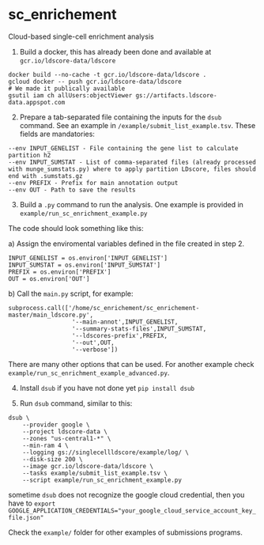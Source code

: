 # sc_enrichement
Cloud-based single-cell enrichment analysis

1. Build a docker, this has already been done and available at `gcr.io/ldscore-data/ldscore`
```
docker build --no-cache -t gcr.io/ldscore-data/ldscore .
gcloud docker -- push gcr.io/ldscore-data/ldscore
# We made it publically available
gsutil iam ch allUsers:objectViewer gs://artifacts.ldscore-data.appspot.com
```

2. Prepare a tab-separated file containing the inputs for the `dsub` command. See an example in `/example/submit_list_example.tsv`.
These fields are mandatories:
```
--env INPUT_GENELIST - File containing the gene list to calculate partition h2
--env INPUT_SUMSTAT - List of comma-separated files (already processed with munge_sumstats.py) where to apply partition LDscore, files should end with .sumstats.gz
--env PREFIX - Prefix for main annotation output
--env OUT - Path to save the results
```

3. Build a `.py` command to run the analysis. One example is provided in `example/run_sc_enrichment_example.py`

The code should look something like this:

  a) Assign the enviromental variables defined in the file created in step 2.

  ```
  INPUT_GENELIST = os.environ['INPUT_GENELIST']
  INPUT_SUMSTAT = os.environ['INPUT_SUMSTAT']
  PREFIX = os.environ['PREFIX']
  OUT = os.environ['OUT']
  ```
  b) Call the `main.py` script, for example:
  ```
  subprocess.call(['/home/sc_enrichement/sc_enrichement-master/main_ldscore.py',
                    '--main-annot',INPUT_GENELIST,
                    '--summary-stats-files',INPUT_SUMSTAT,
                    '--ldscores-prefix',PREFIX,
                    '--out',OUT,
                    '--verbose'])
  ```

There are many other options that can be used. For another example check `example/run_sc_enrichment_example_advanced.py`.


4. Install `dsub` if you have not done yet
```pip install dsub```

5. Run `dsub` command, similar to this:

```
dsub \
	--provider google \
	--project ldscore-data \
	--zones "us-central1-*" \
	--min-ram 4 \
	--logging gs://singlecellldscore/example/log/ \
	--disk-size 200 \
	--image gcr.io/ldscore-data/ldscore \
	--tasks example/submit_list_example.tsv \
	--script example/run_sc_enrichment_example.py
```

sometime `dsub` does not recognize the google cloud credential, then you have to `export GOOGLE_APPLICATION_CREDENTIALS="your_google_cloud_service_account_key_file.json"`

Check the `example/` folder for other examples of submissions programs. 
